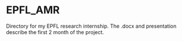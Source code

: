 # EPFL_AMR
Directory for my EPFL research internship.
The .docx and presentation describe the first 2 month of the project.
